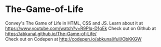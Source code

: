 # The-Game-of-Life  

Convey's The Game of Life in HTML, CSS and JS. Learn about it at https://www.youtube.com/watch?v=R9Plq-D1gEk
Check out on Github at https://abkunal.github.io/The-Game-of-Life/  
Check out on Codepen at http://codepen.io/abkunal/full/ObKKGW  
